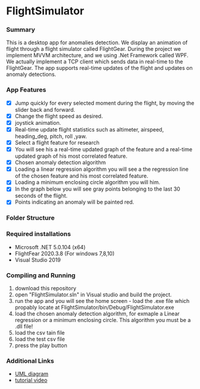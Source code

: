 # FlightSimulator

### Summary
This is a desktop app for anomalies detection. We display an animation of flight through a flight simulator called FlightGear.
During the project we implement MVVM architecture, and we using .Net Framework called WPF.
We actually implement a TCP client which sends data in real-time to the FlightGear. 
The app supports real-time updates of the flight and updates on anomaly detections.

### App Features
- [x] Jump quickly for every selected moment during the flight, by moving the slider back and forward.
- [x] Change the flight speed as desired.
- [x] joystick animation.
- [x] Real-time update flight statistics such as altimeter, airspeed, heading_deg, pitch, roll ,yaw.
- [x] Select a flight feature for research
- [x] You will see his a real-time updated graph of the feature and a real-time updated graph of his most correlated feature.
- [x] Chosen anomaly detection algorithm
- [x] Loading a linear regression algorithm you will see a the regression line of the chosen feature and his most correlated feature.
- [x] Loading a minimum enclosing circle algorithm you will him.
- [x] In the graph below you will see gray points belonging to the last 30 seconds of the flight.
- [x] Points indicating an anomaly will be painted red.

### Folder Structure


### Required installations
* Microsoft .NET 5.0.104 (x64)
* FlightFear 2020.3.8 (For windows 7,8,10)
* Visual Studio 2019

### Compiling and Running
1. download this repository
2. open "FlightSimulator.sln" in Visual studio and build the project.
3. run the app and you will see the home screen - load the .exe file which propably locate at FlightSimulator/bin/Debug/FlightSimulator.exe
4. load the chosen anomaly detection algorithm, for exmaple a Linear regression or a minimum enclosing circle. This algorithm you must be a .dll file!
5. load the csv tain file
6. load the test csv file
7. press the play button 

### Additional Links
* [UML diagram](http://google.com)
* [tutorial video](http://google.com) 







